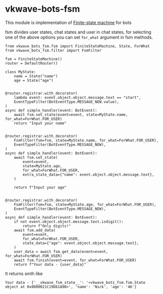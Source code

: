 # vkwave-bots-fsm

This module is implementation of [Finite-state machine](https://en.wikipedia.org/wiki/Finite-state_machine)
for bots

fsm divides user states, chat states and user in chat states,
for selecting one of the above options you can set ```for_what```
argument in fsm methods.

```python3
from vkwave_bots_fsm.fsm import FiniteStateMachine, State, ForWhat
from vkwave_bots_fsm.filter import FsmFilter

fsm = FiniteStateMachine()
router = DefaultRouter()

class MyState:
    name = State("name")
    age = State("age")


@router.registrar.with_decorator(
    lambda event: event.object.object.message.text == "start",
    EventTypeFilter(BotEventType.MESSAGE_NEW.value),
)
async def simple_handler(event: BotEvent):
    await fsm.set_state(event=event, state=MyState.name, for_what=ForWhat.FOR_USER)
    return "Input your name"


@router.registrar.with_decorator(
    FsmFilter(fsm=fsm, state=MyState.name, for_what=ForWhat.FOR_USER),
    EventTypeFilter(BotEventType.MESSAGE_NEW),
)
async def simple_handler(event: BotEvent):
    await fsm.set_state(
        event=event,
        state=MyState.age,
        for_what=ForWhat.FOR_USER,
        extra_state_data={"name": event.object.object.message.text},
    )

    return f"Input your age"


@router.registrar.with_decorator(
    FsmFilter(fsm=fsm, state=MyState.age, for_what=ForWhat.FOR_USER),
    EventTypeFilter(BotEventType.MESSAGE_NEW),
)
async def simple_handler(event: BotEvent):
    if not event.object.object.message.text.isdigit():
        return f"Only digits!"
    await fsm.add_data(
        event=event,
        for_what=ForWhat.FOR_USER,
        state_data={"age": event.object.object.message.text},
    )
    user_data = await fsm.get_data(event=event, for_what=ForWhat.FOR_USER)
    await fsm.finish(event=event, for_what=ForWhat.FOR_USER)
    return f"Your data - {user_data}"
```

It returns smth like
```
Your data - {'__vkwave_fsm_state__': '<vkwave_bots_fsm.fsm.State object at 0x0000021C19D61A90>', 'name': 'Nick', 'age': '46'}
```